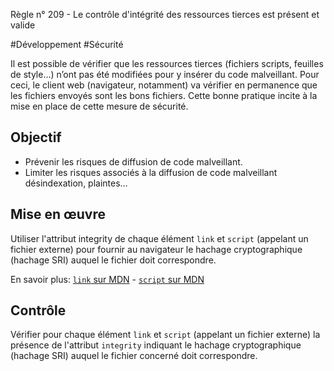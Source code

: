 
Règle n° 209  - Le contrôle d'intégrité des ressources tierces est présent et valide

#Développement #Sécurité

Il est possible de vérifier que les ressources tierces (fichiers scripts, feuilles de style…) n’ont pas été modifiées pour y insérer du code malveillant. Pour ceci, le client web (navigateur, notamment) va vérifier en permanence que les fichiers envoyés sont les bons fichiers. Cette bonne pratique incite à la mise en place de cette mesure de sécurité.

Objectif
--------

*   Prévenir les risques de diffusion de code malveillant.
*   Limiter les risques associés à la diffusion de code malveillant désindexation, plaintes…

Mise en œuvre
-------------

Utiliser l'attribut integrity de chaque élément `link` et `script` (appelant un fichier externe) pour fournir au navigateur le hachage cryptographique (hachage SRI) auquel le fichier doit correspondre.

En savoir plus: [`link` sur MDN](https://developer.mozilla.org/fr/docs/Web/HTML/Element/link) - [`script` sur MDN](https://developer.mozilla.org/fr/docs/Web/HTML/Element/script)

Contrôle
--------

Vérifier pour chaque élément `link` et `script` (appelant un fichier externe) la présence de l'attribut `integrity` indiquant le hachage cryptographique (hachage SRI) auquel le fichier concerné doit correspondre.
